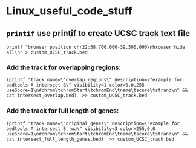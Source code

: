# Linux_useful_code_stuff

## `printif` use printif to create UCSC track text file

```printf "browser position chr22:38,700,000-39,300,000\nbrowser hide all\n" > custom_UCSC_track.bed```


### Add the track for overlapping regions:

```(printf "track name=\"overlap regions\" description=\"example for bedtools A intersect B\" visibility=1 color=0,0,255 useScore=1\n#chrom\tchromStart\tchromEnd\tname\tscore\tstrand\n" && cat intersect_overlap.bed)  >> custom_UCSC_track.bed```


### Add the track for full length of genes:

```(printf "track name=\"original genes\" description=\"example for bedtools A intersect B -wa\" visibility=3 color=255,0,0 useScore=1\n#chrom\tchromStart\tchromEnd\tname\tscore\tstrand\n" && cat intersect_full_length_genes.bed)  >> custom_UCSC_track.bed```


